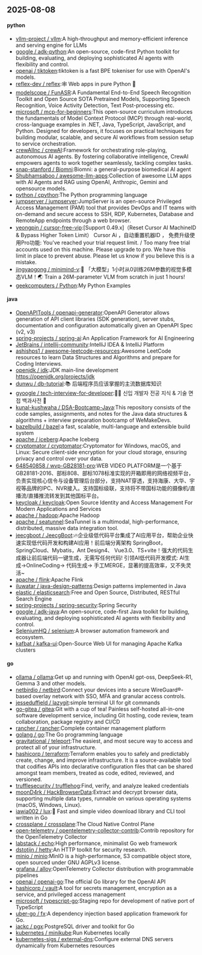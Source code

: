 ## 2025-08-08

#### python
* [vllm-project / vllm](https://github.com/vllm-project/vllm):A high-throughput and memory-efficient inference and serving engine for LLMs
* [google / adk-python](https://github.com/google/adk-python):An open-source, code-first Python toolkit for building, evaluating, and deploying sophisticated AI agents with flexibility and control.
* [openai / tiktoken](https://github.com/openai/tiktoken):tiktoken is a fast BPE tokeniser for use with OpenAI's models.
* [reflex-dev / reflex](https://github.com/reflex-dev/reflex):🕸️ Web apps in pure Python 🐍
* [modelscope / FunASR](https://github.com/modelscope/FunASR):A Fundamental End-to-End Speech Recognition Toolkit and Open Source SOTA Pretrained Models, Supporting Speech Recognition, Voice Activity Detection, Text Post-processing etc.
* [microsoft / mcp-for-beginners](https://github.com/microsoft/mcp-for-beginners):This open-source curriculum introduces the fundamentals of Model Context Protocol (MCP) through real-world, cross-language examples in .NET, Java, TypeScript, JavaScript, and Python. Designed for developers, it focuses on practical techniques for building modular, scalable, and secure AI workflows from session setup to service orchestration.
* [crewAIInc / crewAI](https://github.com/crewAIInc/crewAI):Framework for orchestrating role-playing, autonomous AI agents. By fostering collaborative intelligence, CrewAI empowers agents to work together seamlessly, tackling complex tasks.
* [snap-stanford / Biomni](https://github.com/snap-stanford/Biomni):Biomni: a general-purpose biomedical AI agent
* [Shubhamsaboo / awesome-llm-apps](https://github.com/Shubhamsaboo/awesome-llm-apps):Collection of awesome LLM apps with AI Agents and RAG using OpenAI, Anthropic, Gemini and opensource models.
* [python / cpython](https://github.com/python/cpython):The Python programming language
* [jumpserver / jumpserver](https://github.com/jumpserver/jumpserver):JumpServer is an open-source Privileged Access Management (PAM) tool that provides DevOps and IT teams with on-demand and secure access to SSH, RDP, Kubernetes, Database and RemoteApp endpoints through a web browser.
* [yeongpin / cursor-free-vip](https://github.com/yeongpin/cursor-free-vip):[Support 0.49.x]（Reset Cursor AI MachineID & Bypass Higher Token Limit） Cursor Ai ，自动重置机器ID ， 免费升级使用Pro功能: You've reached your trial request limit. / Too many free trial accounts used on this machine. Please upgrade to pro. We have this limit in place to prevent abuse. Please let us know if you believe this is a mistake.
* [jingyaogong / minimind-v](https://github.com/jingyaogong/minimind-v):🚀 「大模型」1小时从0训练26M参数的视觉多模态VLM！🌏 Train a 26M-parameter VLM from scratch in just 1 hours!
* [geekcomputers / Python](https://github.com/geekcomputers/Python):My Python Examples

#### java
* [OpenAPITools / openapi-generator](https://github.com/OpenAPITools/openapi-generator):OpenAPI Generator allows generation of API client libraries (SDK generation), server stubs, documentation and configuration automatically given an OpenAPI Spec (v2, v3)
* [spring-projects / spring-ai](https://github.com/spring-projects/spring-ai):An Application Framework for AI Engineering
* [JetBrains / intellij-community](https://github.com/JetBrains/intellij-community):IntelliJ IDEA & IntelliJ Platform
* [ashishps1 / awesome-leetcode-resources](https://github.com/ashishps1/awesome-leetcode-resources):Awesome LeetCode resources to learn Data Structures and Algorithms and prepare for Coding Interviews.
* [openjdk / jdk](https://github.com/openjdk/jdk):JDK main-line development https://openjdk.org/projects/jdk
* [dunwu / db-tutorial](https://github.com/dunwu/db-tutorial):📚 后端程序员应该掌握的主流数据库知识
* [gyoogle / tech-interview-for-developer](https://github.com/gyoogle/tech-interview-for-developer):👶🏻 신입 개발자 전공 지식 & 기술 면접 백과사전 📖
* [kunal-kushwaha / DSA-Bootcamp-Java](https://github.com/kunal-kushwaha/DSA-Bootcamp-Java):This repository consists of the code samples, assignments, and notes for the Java data structures & algorithms + interview preparation bootcamp of WeMakeDevs.
* [bazelbuild / bazel](https://github.com/bazelbuild/bazel):a fast, scalable, multi-language and extensible build system
* [apache / iceberg](https://github.com/apache/iceberg):Apache Iceberg
* [cryptomator / cryptomator](https://github.com/cryptomator/cryptomator):Cryptomator for Windows, macOS, and Linux: Secure client-side encryption for your cloud storage, ensuring privacy and control over your data.
* [648540858 / wvp-GB28181-pro](https://github.com/648540858/wvp-GB28181-pro):WEB VIDEO PLATFORM是一个基于GB28181-2016、部标808、部标1078标准实现的开箱即用的网络视频平台，负责实现核心信令与设备管理后台部分，支持NAT穿透，支持海康、大华、宇视等品牌的IPC、NVR接入。支持国标级联，支持将不带国标功能的摄像机/直播流/直播推流转发到其他国标平台。
* [keycloak / keycloak](https://github.com/keycloak/keycloak):Open Source Identity and Access Management For Modern Applications and Services
* [apache / hadoop](https://github.com/apache/hadoop):Apache Hadoop
* [apache / seatunnel](https://github.com/apache/seatunnel):SeaTunnel is a multimodal, high-performance, distributed, massive data integration tool.
* [jeecgboot / JeecgBoot](https://github.com/jeecgboot/JeecgBoot):🔥企业级低代码平台集成了AI应用平台，帮助企业快速实现低代码开发和构建AI应用！前后端分离架构 SpringBoot，SpringCloud、Mybatis，Ant Design4、 Vue3.0、TS+vite！强大的代码生成器让前后端代码一键生成，无需写任何代码! 引领AI低代码开发模式: AI生成->OnlineCoding-> 代码生成-> 手工MERGE，显著的提高效率，又不失灵活~
* [apache / flink](https://github.com/apache/flink):Apache Flink
* [iluwatar / java-design-patterns](https://github.com/iluwatar/java-design-patterns):Design patterns implemented in Java
* [elastic / elasticsearch](https://github.com/elastic/elasticsearch):Free and Open Source, Distributed, RESTful Search Engine
* [spring-projects / spring-security](https://github.com/spring-projects/spring-security):Spring Security
* [google / adk-java](https://github.com/google/adk-java):An open-source, code-first Java toolkit for building, evaluating, and deploying sophisticated AI agents with flexibility and control.
* [SeleniumHQ / selenium](https://github.com/SeleniumHQ/selenium):A browser automation framework and ecosystem.
* [kafbat / kafka-ui](https://github.com/kafbat/kafka-ui):Open-Source Web UI for managing Apache Kafka clusters

#### go
* [ollama / ollama](https://github.com/ollama/ollama):Get up and running with OpenAI gpt-oss, DeepSeek-R1, Gemma 3 and other models.
* [netbirdio / netbird](https://github.com/netbirdio/netbird):Connect your devices into a secure WireGuard®-based overlay network with SSO, MFA and granular access controls.
* [jesseduffield / lazygit](https://github.com/jesseduffield/lazygit):simple terminal UI for git commands
* [go-gitea / gitea](https://github.com/go-gitea/gitea):Git with a cup of tea! Painless self-hosted all-in-one software development service, including Git hosting, code review, team collaboration, package registry and CI/CD
* [rancher / rancher](https://github.com/rancher/rancher):Complete container management platform
* [golang / go](https://github.com/golang/go):The Go programming language
* [gravitational / teleport](https://github.com/gravitational/teleport):The easiest, and most secure way to access and protect all of your infrastructure.
* [hashicorp / terraform](https://github.com/hashicorp/terraform):Terraform enables you to safely and predictably create, change, and improve infrastructure. It is a source-available tool that codifies APIs into declarative configuration files that can be shared amongst team members, treated as code, edited, reviewed, and versioned.
* [trufflesecurity / trufflehog](https://github.com/trufflesecurity/trufflehog):Find, verify, and analyze leaked credentials
* [moonD4rk / HackBrowserData](https://github.com/moonD4rk/HackBrowserData):Extract and decrypt browser data, supporting multiple data types, runnable on various operating systems (macOS, Windows, Linux).
* [iawia002 / lux](https://github.com/iawia002/lux):👾 Fast and simple video download library and CLI tool written in Go
* [crossplane / crossplane](https://github.com/crossplane/crossplane):The Cloud Native Control Plane
* [open-telemetry / opentelemetry-collector-contrib](https://github.com/open-telemetry/opentelemetry-collector-contrib):Contrib repository for the OpenTelemetry Collector
* [labstack / echo](https://github.com/labstack/echo):High performance, minimalist Go web framework
* [dstotijn / hetty](https://github.com/dstotijn/hetty):An HTTP toolkit for security research.
* [minio / minio](https://github.com/minio/minio):MinIO is a high-performance, S3 compatible object store, open sourced under GNU AGPLv3 license.
* [grafana / alloy](https://github.com/grafana/alloy):OpenTelemetry Collector distribution with programmable pipelines
* [openai / openai-go](https://github.com/openai/openai-go):The official Go library for the OpenAI API
* [hashicorp / vault](https://github.com/hashicorp/vault):A tool for secrets management, encryption as a service, and privileged access management
* [microsoft / typescript-go](https://github.com/microsoft/typescript-go):Staging repo for development of native port of TypeScript
* [uber-go / fx](https://github.com/uber-go/fx):A dependency injection based application framework for Go.
* [jackc / pgx](https://github.com/jackc/pgx):PostgreSQL driver and toolkit for Go
* [kubernetes / minikube](https://github.com/kubernetes/minikube):Run Kubernetes locally
* [kubernetes-sigs / external-dns](https://github.com/kubernetes-sigs/external-dns):Configure external DNS servers dynamically from Kubernetes resources
